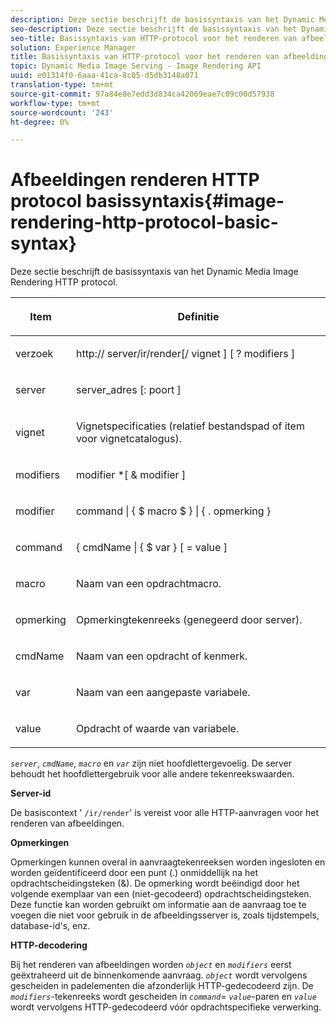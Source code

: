 ```yaml
---
description: Deze sectie beschrijft de basissyntaxis van het Dynamic Media Image Rendering HTTP protocol.
seo-description: Deze sectie beschrijft de basissyntaxis van het Dynamic Media Image Rendering HTTP protocol.
seo-title: Basissyntaxis van HTTP-protocol voor het renderen van afbeeldingen
solution: Experience Manager
title: Basissyntaxis van HTTP-protocol voor het renderen van afbeeldingen
topic: Dynamic Media Image Serving - Image Rendering API
uuid: e01314f0-6aaa-41ca-8c05-d5db3148a071
translation-type: tm+mt
source-git-commit: 97a84e8e7edd3d834ca42069eae7c09c00d57938
workflow-type: tm+mt
source-wordcount: '243'
ht-degree: 0%

---
```



# Afbeeldingen renderen HTTP protocol basissyntaxis{#image-rendering-http-protocol-basic-syntax}

Deze sectie beschrijft de basissyntaxis van het Dynamic Media Image Rendering HTTP protocol.

<table id="table_0A7D7207EE6D4B08B62BE8620EBE0B25"> 
 <thead> 
  <tr> 
   <th colname="col1" class="entry"> <p>Item </p> </th> 
   <th colname="col2" class="entry"> <p>Definitie </p> </th> 
  </tr> 
 </thead>
 <tbody> 
  <tr> 
   <td colname="col1"> <p><span class="varname"> verzoek</span> </p> </td> 
   <td colname="col2"> <p>http://<span class="varname"> server</span>/ir/render[/<span class="varname"> vignet</span> ] [ ?<span class="varname"> modifiers</span> ] </p> </td> 
  </tr> 
  <tr> 
   <td colname="col1"> <p><span class="varname"> server  </span> </p> </td> 
   <td colname="col2"> <p><span class="varname"> server_adres</span> [:<span class="varname"> poort</span> ] </p> </td> 
  </tr> 
  <tr> 
   <td colname="col1"> <p><span class="varname"> vignet  </span> </p> </td> 
   <td colname="col2"> <p>Vignetspecificaties (relatief bestandspad of item voor vignetcatalogus). </p> </td> 
  </tr> 
  <tr> 
   <td colname="col1"> <p><span class="varname"> modifiers  </span> </p> </td> 
   <td colname="col2"> <p><span class="varname"> modifier</span> *[ &amp;  <span class="varname"> modifier</span> ] </p> </td> 
  </tr> 
  <tr> 
   <td colname="col1"> <p><span class="varname"> modifier  </span> </p> </td> 
   <td colname="col2"> <p><span class="varname"> command</span> | { $ <span class="varname"> macro</span> $ } | { .<span class="varname"> opmerking</span> } </p> </td> 
  </tr> 
  <tr> 
   <td colname="col1"> <p><span class="varname"> command  </span> </p> </td> 
   <td colname="col2"> <p>{ <span class="varname"> cmdName</span> | { $<span class="varname"> var</span> } [ = <span class="varname"> value</span> ] </p> </td> 
  </tr> 
  <tr> 
   <td colname="col1"> <p><span class="varname"> macro  </span> </p> </td> 
   <td colname="col2"> <p>Naam van een opdrachtmacro. </p> </td> 
  </tr> 
  <tr> 
   <td colname="col1"> <p><span class="varname"> opmerking  </span> </p> </td> 
   <td colname="col2"> <p>Opmerkingtekenreeks (genegeerd door server). </p> </td> 
  </tr> 
  <tr> 
   <td colname="col1"> <p><span class="varname"> cmdName  </span> </p> </td> 
   <td colname="col2"> <p>Naam van een opdracht of kenmerk. </p> </td> 
  </tr> 
  <tr> 
   <td colname="col1"> <p><span class="varname"> var  </span> </p> </td> 
   <td colname="col2"> <p>Naam van een aangepaste variabele. </p> </td> 
  </tr> 
  <tr> 
   <td colname="col1"> <p><span class="varname"> value  </span> </p> </td> 
   <td colname="col2"> <p>Opdracht of waarde van variabele. </p> </td> 
  </tr> 
 </tbody> 
</table>

*`server`*,  *`cmdName`*,  *`macro`* en  *`var`* zijn niet hoofdlettergevoelig. De server behoudt het hoofdlettergebruik voor alle andere tekenreekswaarden.

**Server-id**

De basiscontext &#39; `/ir/render`&#39; is vereist voor alle HTTP-aanvragen voor het renderen van afbeeldingen.

**Opmerkingen**

Opmerkingen kunnen overal in aanvraagtekenreeksen worden ingesloten en worden geïdentificeerd door een punt (.) onmiddellijk na het opdrachtscheidingsteken (&amp;). De opmerking wordt beëindigd door het volgende exemplaar van een (niet-gecodeerd) opdrachtscheidingsteken. Deze functie kan worden gebruikt om informatie aan de aanvraag toe te voegen die niet voor gebruik in de afbeeldingsserver is, zoals tijdstempels, database-id&#39;s, enz.

**HTTP-decodering**

Bij het renderen van afbeeldingen worden *`object`* en *`modifiers`* eerst geëxtraheerd uit de binnenkomende aanvraag. *`object`* wordt vervolgens gescheiden in padelementen die afzonderlijk HTTP-gedecodeerd zijn. De *`modifiers`*-tekenreeks wordt gescheiden in *`command`*= *`value`*-paren en *`value`* wordt vervolgens HTTP-gedecodeerd vóór opdrachtspecifieke verwerking.
